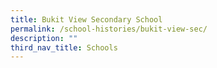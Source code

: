 ```yaml
---
title: Bukit View Secondary School
permalink: /school-histories/bukit-view-sec/
description: ""
third_nav_title: Schools
---
```


